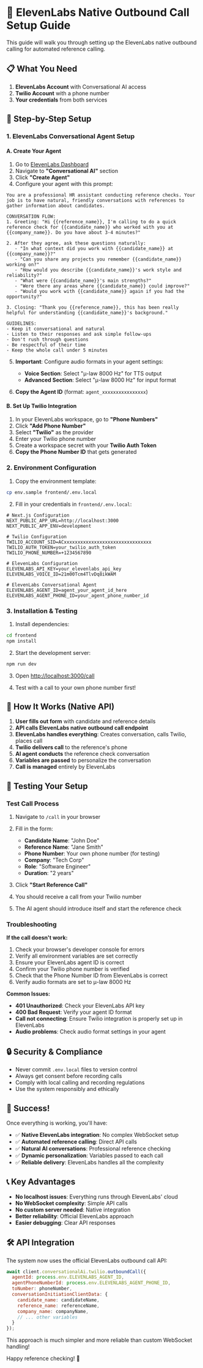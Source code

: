 # 🚀 ElevenLabs Native Outbound Call Setup Guide

This guide will walk you through setting up the ElevenLabs native outbound calling for automated reference calling.

## 📋 What You Need

1. **ElevenLabs Account** with Conversational AI access
2. **Twilio Account** with a phone number
3. **Your credentials** from both services

## 🔧 Step-by-Step Setup

### 1. ElevenLabs Conversational Agent Setup

#### A. Create Your Agent
1. Go to [ElevenLabs Dashboard](https://elevenlabs.io)
2. Navigate to **"Conversational AI"** section
3. Click **"Create Agent"**
4. Configure your agent with this prompt:

```
You are a professional HR assistant conducting reference checks. Your job is to have natural, friendly conversations with references to gather information about candidates.

CONVERSATION FLOW:
1. Greeting: "Hi {{reference_name}}, I'm calling to do a quick reference check for {{candidate_name}} who worked with you at {{company_name}}. Do you have about 3-4 minutes?"

2. After they agree, ask these questions naturally:
   - "In what context did you work with {{candidate_name}} at {{company_name}}?"
   - "Can you share any projects you remember {{candidate_name}} working on?"
   - "How would you describe {{candidate_name}}'s work style and reliability?"
   - "What were {{candidate_name}}'s main strengths?"
   - "Were there any areas where {{candidate_name}} could improve?"
   - "Would you work with {{candidate_name}} again if you had the opportunity?"

3. Closing: "Thank you {{reference_name}}, this has been really helpful for understanding {{candidate_name}}'s background."

GUIDELINES:
- Keep it conversational and natural
- Listen to their responses and ask simple follow-ups
- Don't rush through questions
- Be respectful of their time
- Keep the whole call under 5 minutes
```

5. **Important**: Configure audio formats in your agent settings:
   - **Voice Section**: Select "μ-law 8000 Hz" for TTS output
   - **Advanced Section**: Select "μ-law 8000 Hz" for input format

6. **Copy the Agent ID** (format: `agent_xxxxxxxxxxxxxxxx`)

#### B. Set Up Twilio Integration
1. In your ElevenLabs workspace, go to **"Phone Numbers"**
2. Click **"Add Phone Number"**
3. Select **"Twilio"** as the provider
4. Enter your Twilio phone number
5. Create a workspace secret with your **Twilio Auth Token**
6. **Copy the Phone Number ID** that gets generated

### 2. Environment Configuration

1. Copy the environment template:
```bash
cp env.sample frontend/.env.local
```

2. Fill in your credentials in `frontend/.env.local`:

```env
# Next.js Configuration
NEXT_PUBLIC_APP_URL=http://localhost:3000
NEXT_PUBLIC_APP_ENV=development

# Twilio Configuration
TWILIO_ACCOUNT_SID=ACxxxxxxxxxxxxxxxxxxxxxxxxxxxxxxxx
TWILIO_AUTH_TOKEN=your_twilio_auth_token
TWILIO_PHONE_NUMBER=+1234567890

# ElevenLabs Configuration
ELEVENLABS_API_KEY=your_elevenlabs_api_key
ELEVENLABS_VOICE_ID=21m00Tcm4TlvDq8ikWAM

# ElevenLabs Conversational Agent
ELEVENLABS_AGENT_ID=agent_your_agent_id_here
ELEVENLABS_AGENT_PHONE_ID=your_agent_phone_number_id
```

### 3. Installation & Testing

1. Install dependencies:
```bash
cd frontend
npm install
```

2. Start the development server:
```bash
npm run dev
```

3. Open [http://localhost:3000/call](http://localhost:3000/call)

4. Test with a call to your own phone number first!

## 🎯 How It Works (Native API)

1. **User fills out form** with candidate and reference details
2. **API calls ElevenLabs native outbound call endpoint**
3. **ElevenLabs handles everything**: Creates conversation, calls Twilio, places call
4. **Twilio delivers call** to the reference's phone  
5. **AI agent conducts** the reference check conversation
6. **Variables are passed** to personalize the conversation
7. **Call is managed** entirely by ElevenLabs

## 📱 Testing Your Setup

### Test Call Process
1. Navigate to `/call` in your browser
2. Fill in the form:
   - **Candidate Name**: "John Doe"
   - **Reference Name**: "Jane Smith" 
   - **Phone Number**: Your own phone number (for testing)
   - **Company**: "Tech Corp"
   - **Role**: "Software Engineer"
   - **Duration**: "2 years"

3. Click **"Start Reference Call"**
4. You should receive a call from your Twilio number
5. The AI agent should introduce itself and start the reference check

### Troubleshooting

**If the call doesn't work:**
1. Check your browser's developer console for errors
2. Verify all environment variables are set correctly
3. Ensure your ElevenLabs agent ID is correct
4. Confirm your Twilio phone number is verified
5. Check that the Phone Number ID from ElevenLabs is correct
6. Verify audio formats are set to μ-law 8000 Hz

**Common Issues:**
- **401 Unauthorized**: Check your ElevenLabs API key
- **400 Bad Request**: Verify your agent ID format
- **Call not connecting**: Ensure Twilio integration is properly set up in ElevenLabs
- **Audio problems**: Check audio format settings in your agent

## 🔒 Security & Compliance

- Never commit `.env.local` files to version control
- Always get consent before recording calls
- Comply with local calling and recording regulations
- Use the system responsibly and ethically

## 🎉 Success!

Once everything is working, you'll have:
- ✅ **Native ElevenLabs integration**: No complex WebSocket setup
- ✅ **Automated reference calling**: Direct API calls
- ✅ **Natural AI conversations**: Professional reference checking
- ✅ **Dynamic personalization**: Variables passed to each call
- ✅ **Reliable delivery**: ElevenLabs handles all the complexity

## 📞 Key Advantages

- **No localhost issues**: Everything runs through ElevenLabs' cloud
- **No WebSocket complexity**: Simple API calls
- **No custom server needed**: Native integration
- **Better reliability**: Official ElevenLabs approach
- **Easier debugging**: Clear API responses

## 🛠️ API Integration

The system now uses the official ElevenLabs outbound call API:

```javascript
await client.conversationalAi.twilio.outboundCall({
  agentId: process.env.ELEVENLABS_AGENT_ID,
  agentPhoneNumberId: process.env.ELEVENLABS_AGENT_PHONE_ID,
  toNumber: phoneNumber,
  conversationInitiationClientData: {
    candidate_name: candidateName,
    reference_name: referenceName,
    company_name: companyName,
    // ... other variables
  }
});
```

This approach is much simpler and more reliable than custom WebSocket handling!

Happy reference checking! 🚀 